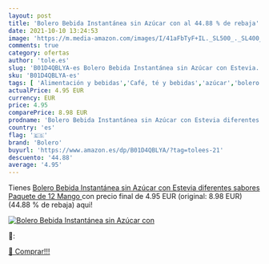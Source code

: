 ```yaml
---
layout: post
title: 'Bolero Bebida Instantánea sin Azúcar con al 44.88 % de rebaja'
date: 2021-10-10 13:24:53
image: 'https://m.media-amazon.com/images/I/41aFbTyF+IL._SL500_._SL400_.jpg'
comments: true
category: ofertas
author: 'tole.es'
slug: 'B01D4QBLYA-es Bolero Bebida Instantánea sin Azúcar con Estevia...'
sku: 'B01D4QBLYA-es'
tags: [ 'Alimentación y bebidas','Café, té y bebidas','azúcar','bolero', ]
actualPrice: 4.95 EUR
currency: EUR
price: 4.95
comparePrice: 8.98 EUR
prodname: 'Bolero Bebida Instantánea sin Azúcar con Estevia diferentes sabores Paquete de 12  Mango '
country: 'es'
flag: '🇪🇸'
brand: 'Bolero'
buyurl: 'https://www.amazon.es/dp/B01D4QBLYA/?tag=tolees-21'
descuento: '44.88'
average: '4.95'
---
```


Tienes [Bolero Bebida Instantánea sin Azúcar con Estevia diferentes sabores Paquete de 12  Mango ](https://www.amazon.es/dp/B01D4QBLYA/?tag=tolees-21) con precio final de  4.95 EUR (original: 8.98 EUR) (44.88 %  de rebaja) aqui!

[![Bolero Bebida Instantánea sin Azúcar con](https://m.media-amazon.com/images/I/41aFbTyF+IL._SL500_._SL400_.jpg)](https://www.amazon.es/dp/B01D4QBLYA/?tag=tolees-21)

🔎:


[🛒 Comprar!!!](https://www.amazon.es/dp/B01D4QBLYA/?tag=tolees-21)
